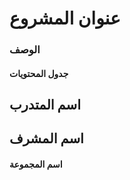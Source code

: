 # عنوان المشروع 
### الوصف 
#### جدول المحتويات 
## اسم المتدرب 
## اسم المشرف 
#### اسم المجموعة 




